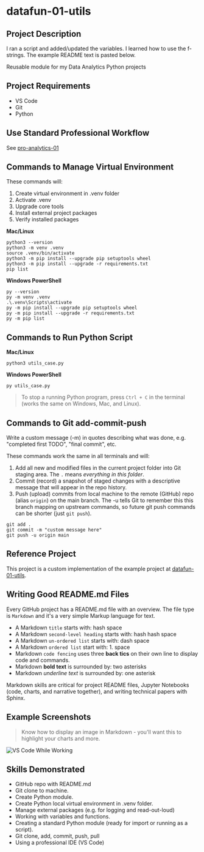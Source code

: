 # datafun-01-utils

## Project Description
I ran a script and added/updated the variables. I learned how to use the f-strings.
The example README text is pasted below. 

Reusable module for my Data Analytics Python projects

## Project Requirements

- VS Code
- Git
- Python 

## Use Standard Professional Workflow

See [pro-analytics-01](https://github.com/denisecase/pro-analytics-01/)

## Commands to Manage Virtual Environment

These commands will:
1. Create virtual environment in .venv folder
2. Activate .venv
3. Upgrade core tools
4. Install external project packages
5. Verify installed packages

**Mac/Linux**

```shell
python3 --version
python3 -m venv .venv
source .venv/bin/activate
python3 -m pip install --upgrade pip setuptools wheel
python3 -m pip install --upgrade -r requirements.txt
pip list
```

**Windows PowerShell**

```shell
py --version
py -m venv .venv
.\.venv\Scripts\activate
py -m pip install --upgrade pip setuptools wheel
py -m pip install --upgrade -r requirements.txt
py -m pip list
```

## Commands to Run Python Script

**Mac/Linux**

```shell
python3 utils_case.py
```

**Windows PowerShell**

```shell
py utils_case.py
```

> To stop a running Python program, press `Ctrl + C` in the terminal 
> (works the same on Windows, Mac, and Linux).

## Commands to Git add-commit-push

Write a custom message (-m) in quotes describing what was done, e.g. "completed first TODO", "final commit", etc. 

These commands work the same in all terminals and will:
1. Add all new and modified files in the current project folder into Git staging area. The `.` means _everything in this folder_.
2. Commit (record) a snapshot of staged changes with a descriptive message that will appear in the repo history.
3. Push (upload) commits from local machine to the remote (GitHub) repo (alias `origin`) on the main branch. The -u tells Git to remember this this branch mapping on upstream commands, so future git push commands can be shorter (just `git push`).


```shell
git add .
git commit -m "custom message here"
git push -u origin main
```

## Reference Project

This project is a custom implementation of the example project at 
[datafun-01-utils](https://github.com/denisecase/datafun-01-utils).

## Writing Good README.md Files

Every GitHub project has a README.md file with an overview.
The file type is `Markdown` and it's a very simple Markup language for text. 

- A Markdown `title` starts with: hash space
- A Markdown `second-level heading` starts with: hash hash space
- A Markdown `un-ordered list` starts with: dash space
- A Markdown `ordered list` start with: 1. space
- Markdown `code fencing` uses three **back tics** on their own line to display code and commands.
- Markdown **bold text** is surrounded by: two asterisks
- Markdown *underline text* is surrounded by: one asterisk


Markdown skills are critical for project README files, Jupyter Notebooks (code, charts, and narrative together), and writing technical papers with Sphinx.

## Example Screenshots

> Know how to display an image in Markdown - you'll want this to highlight your charts and more. 

![VS Code While Working](images/vs_code_while_working.png)


## Skills Demonstrated

- GitHub repo with README.md
- Git clone to machine.
- Create Python module.
- Create Python local virtual environment in .venv folder.
- Manage external packages (e.g. for logging and read-out-loud)
- Working with variables and functions. 
- Creating a standard Python module (ready for import or running as a script).
- Git clone, add, commit, push, pull
- Using a professional IDE (VS Code)